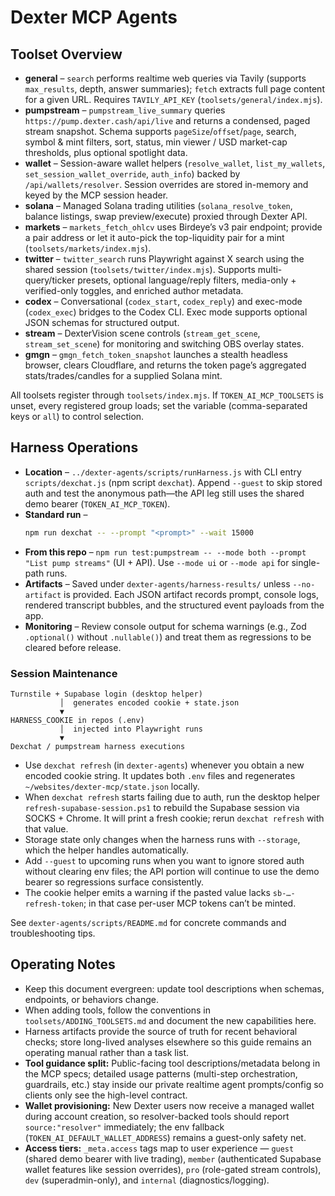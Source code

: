 # Dexter MCP Agents

## Toolset Overview
- **general** – `search` performs realtime web queries via Tavily (supports `max_results`, depth, answer summaries); `fetch` extracts full page content for a given URL. Requires `TAVILY_API_KEY` (`toolsets/general/index.mjs`).
- **pumpstream** – `pumpstream_live_summary` queries `https://pump.dexter.cash/api/live` and returns a condensed, paged stream snapshot. Schema supports `pageSize`/`offset`/`page`, search, symbol & mint filters, sort, status, min viewer / USD market-cap thresholds, plus optional spotlight data.
- **wallet** – Session-aware wallet helpers (`resolve_wallet`, `list_my_wallets`, `set_session_wallet_override`, `auth_info`) backed by `/api/wallets/resolver`. Session overrides are stored in-memory and keyed by the MCP session header.
- **solana** – Managed Solana trading utilities (`solana_resolve_token`, balance listings, swap preview/execute) proxied through Dexter API.
- **markets** – `markets_fetch_ohlcv` uses Birdeye’s v3 pair endpoint; provide a pair address or let it auto-pick the top-liquidity pair for a mint (`toolsets/markets/index.mjs`).
- **twitter** – `twitter_search` runs Playwright against X search using the shared session (`toolsets/twitter/index.mjs`). Supports multi-query/ticker presets, optional language/reply filters, media-only + verified-only toggles, and enriched author metadata.
- **codex** – Conversational (`codex_start`, `codex_reply`) and exec-mode (`codex_exec`) bridges to the Codex CLI. Exec mode supports optional JSON schemas for structured output.
- **stream** – DexterVision scene controls (`stream_get_scene`, `stream_set_scene`) for monitoring and switching OBS overlay states.
- **gmgn** – `gmgn_fetch_token_snapshot` launches a stealth headless browser, clears Cloudflare, and returns the token page’s aggregated stats/trades/candles for a supplied Solana mint.

All toolsets register through `toolsets/index.mjs`. If `TOKEN_AI_MCP_TOOLSETS` is unset, every registered group loads; set the variable (comma-separated keys or `all`) to control selection.

## Harness Operations
- **Location** – `../dexter-agents/scripts/runHarness.js` with CLI entry `scripts/dexchat.js` (npm script `dexchat`). Append `--guest` to skip stored auth and test the anonymous path—the API leg still uses the shared demo bearer (`TOKEN_AI_MCP_TOKEN`).
- **Standard run** –
  ```bash
  npm run dexchat -- --prompt "<prompt>" --wait 15000
  ```
- **From this repo** – `npm run test:pumpstream -- --mode both --prompt "List pump streams"` (UI + API). Use `--mode ui` or `--mode api` for single-path runs.
- **Artifacts** – Saved under `dexter-agents/harness-results/` unless `--no-artifact` is provided. Each JSON artifact records prompt, console logs, rendered transcript bubbles, and the structured event payloads from the app.
- **Monitoring** – Review console output for schema warnings (e.g., Zod `.optional()` without `.nullable()`) and treat them as regressions to be cleared before release.

### Session Maintenance

```
Turnstile + Supabase login (desktop helper)
           │  generates encoded cookie + state.json
           ▼
HARNESS_COOKIE in repos (.env)
           │  injected into Playwright runs
           ▼
Dexchat / pumpstream harness executions
```

- Use `dexchat refresh` (in `dexter-agents`) whenever you obtain a new encoded cookie string. It updates both `.env` files and regenerates `~/websites/dexter-mcp/state.json` locally.
- When `dexchat refresh` starts failing due to auth, run the desktop helper `refresh-supabase-session.ps1` to rebuild the Supabase session via SOCKS + Chrome. It will print a fresh cookie; rerun `dexchat refresh` with that value.
- Storage state only changes when the harness runs with `--storage`, which the helper handles automatically.
- Add `--guest` to upcoming runs when you want to ignore stored auth without clearing env files; the API portion will continue to use the demo bearer so regressions surface consistently.
- The cookie helper emits a warning if the pasted value lacks `sb-…-refresh-token`; in that case per-user MCP tokens can’t be minted.

See `dexter-agents/scripts/README.md` for concrete commands and troubleshooting tips.

## Operating Notes
- Keep this document evergreen: update tool descriptions when schemas, endpoints, or behaviors change.
- When adding tools, follow the conventions in `toolsets/ADDING_TOOLSETS.md` and document the new capabilities here.
- Harness artifacts provide the source of truth for recent behavioral checks; store long-lived analyses elsewhere so this guide remains an operating manual rather than a task list.
- **Tool guidance split:** Public-facing tool descriptions/metadata belong in the MCP specs; detailed usage patterns (multi-step orchestration, guardrails, etc.) stay inside our private realtime agent prompts/config so clients only see the high-level contract.
- **Wallet provisioning:** New Dexter users now receive a managed wallet during account creation, so resolver-backed tools should report `source:"resolver"` immediately; the env fallback (`TOKEN_AI_DEFAULT_WALLET_ADDRESS`) remains a guest-only safety net.
- **Access tiers:** `_meta.access` tags map to user experience — `guest` (shared demo bearer with live trading), `member` (authenticated Supabase wallet features like session overrides), `pro` (role-gated stream controls), `dev` (superadmin-only), and `internal` (diagnostics/logging).
